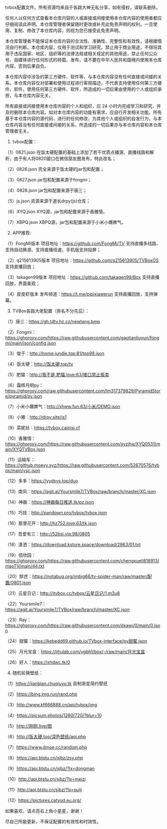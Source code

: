 tvbox配置文件。所有资源均来自于各路大神无私分享，如有侵权，请联系删除。

任何人以任何方式查看本仓库内容的人或直接或间接使用本仓库内容的使用者都应仔细阅读此声明。本仓库管理者保留随时更改或补充此免责声明的权利。一旦使用、复制、修改了本仓库内容，则视为您已接受此免责声明。

本仓库管理者不能保证本仓库内容的合法性、准确性、完整性和有效性，请根据情况自行判断。本仓库内容，仅用于测试和学习研究，禁止用于商业用途，不得将其用于违反国家、地区、组织等的法律法规或相关规定的其他用途，禁止任何公众号、自媒体进行任何形式的转载、发布，请不要在中华人民共和国境内使用本仓库内容，否则后果自负。

本仓库内容中涉及的第三方硬件、软件等，与本仓库内容没有任何直接或间接的关系。本仓库内容仅对部署和使用过程进行客观描述，不代表支持使用任何第三方硬件、软件。使用任何第三方硬件、软件，所造成的一切后果由使用的个人或组织承担，与本仓库内容无关。

所有直接或间接使用本仓库内容的个人和组织，应 24 小时内完成学习和研究，并及时删除本仓库内容。如对本仓库内容的功能有需求，应自行开发相关功能。所有基于本仓库内容的源代码，进行的任何修改，为其他个人或组织的自发行为，与本仓库内容没有任何直接或间接的关系，所造成的一切后果亦与本仓库内容和本仓库管理者无关。


1. tvbox配置：

（1）0821.json  在饭太硬配置的基础上添加了若干优质点播源、直播线路和解析，由于有人将0820接口在微信朋友圈发布，特此改名；

（2）0826.json  完全来源于饭太硬的jar包和配置；

（3）0827.json  jar包和配置来源于fongmi；

（4）0828.json  jar包和配置来源于唐三；

（5）js.json  资源来源于道长drpy(js)仓库；

（6）XYQ.json  XYQ源，jar包和配置来源于香雅情。

（7）XBPQ.json  XBPQ源，jar包和配置来源于小米小爆脾气。

2. APP推荐:

（1）FongMi版本  项目地址：https://github.com/FongMi/TV 支持直播多线路、支持自动换源、支持直播倍速，手机版支持投屏；

（2）q215613905版本  项目地址：https://github.com/q215613905/TVBoxOS 支持直播回放；

（3）takagen99版本  项目地址：https://github.com/takagen99/Box 支持直播回放，界面美观；

（4）皮皮虾版本  发布频道：https://t.me/pipixiawerun 支持直播回放，支持弹幕。

3. TVBox各路大佬配置（排名不分先后）：

（1）唐三：https://gh.t4tv.hz.cz/newtang.bmp

（2）Fongmi：https://ghproxy.com/https://raw.githubusercontent.com/gaotianliuyun/fongmi/main/json/config.json

（3）俊于：http://home.jundie.top:81/top98.json

（4）饭太硬：http://饭太硬.top/tv

（5）肥猫：http://我不是.肥猫.love:63/接口禁止贩卖

（6）霜辉月明py：https://ghproxy.com/raw.githubusercontent.com/lm317379829/PyramidStore/pyramid/py.json

（7）小米小爆脾气：http://xhww.fun:63/小米/DEMO.json

（8）小雅：http://drpy.site/js1

（9）菜妮丝：https://tvbox.cainisi.cf

（10）香雅情：https://ghproxy.com/https://raw.githubusercontent.com/xyzjhe/XYQ0531/main/XYQTVBox.json

（11）运输车：https://github.moeyy.xyz/https://raw.githubusercontent.com/52670576/tvbox/main/ysc.json

（12）多多：https://yydsys.top/duo

（13）南风：https://agit.ai/Yoursmile7/TVBox/raw/branch/master/XC.json

（14）神器：https://神器每日推送.tk/pz.json

（15）巧技：http://pandown.pro/tvbox/tvbox.json

（16）那里花开：http://hz752.love:63/tk.json

（17）吾爱有三：http://52bsj.vip:98/0805

（18）潇洒：https://download.kstore.space/download/2863/01.txt

（19）佰欣园：https://ghproxy.com/https://raw.githubusercontent.com/chengxueli818913/maoTV/main/44.txt

（20）胖虎：https://notabug.org/imbig66/tv-spider-man/raw/master/配置/0801.json

（21）云星日记：http://itvbox.cc/tvbox/云星日记/1.m3u8

（22）Yoursmile7：https://agit.ai/Yoursmile7/TVBox/raw/branch/master/XC.json

（23）Ray：https://ghproxy.com/https://raw.githubusercontent.com/dxawi/0/main/0.json

（24）甜蜜：https://kebedd69.github.io/TVbox-interface/py甜蜜.json

（25）月光宝盒：https://jihulab.com/ygbh1/box/-/raw/main/月光宝盒

（26）好人：https://xhdwc.tk/0

4. 随机轮换壁纸：

（1）https://jianbian.chuqiuyu.tk  自制渐变简约壁纸

（2）https://bing.img.run/rand.php

（3）http://www.kf666888.cn/api/tvbox/img

（4）https://picsum.photos/1280/720/?blur=10

（5）http://刚刚.live/图 

（6）http://饭太硬.top/深色壁纸/api.php

（7）https://www.dmoe.cc/random.php

（8）https://api.btstu.cn/sjbz/zsy.php

（9）https://api.btstu.cn/sjbz/?lx=dongman

（10）http://api.btstu.cn/sjbz/?lx=meizi

（11）http://api.btstu.cn/sjbz/?lx=suiji

（12）https://pictures.catvod.eu.org/

如果喜欢，请点亮右上角小星星，谢谢！

尽自己所能更新，不保证配置的有效性和时效性。

